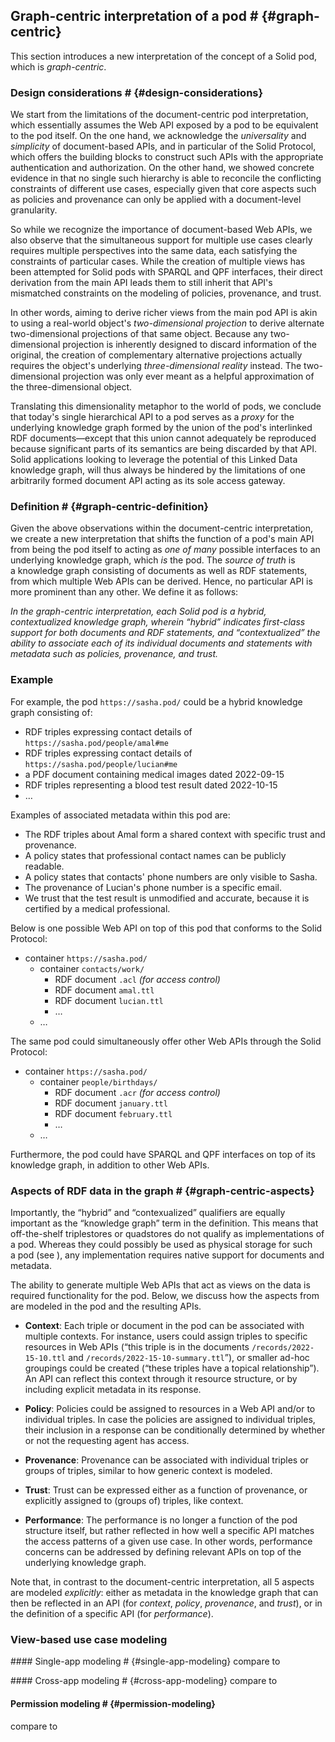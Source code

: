 ## Graph-centric interpretation of a pod # {#graph-centric}
This section introduces a new interpretation of the concept of a Solid pod,
which is _graph-centric_.

### Design considerations # {#design-considerations}
We start from the limitations of the document-centric pod interpretation,
which essentially assumes the Web API exposed by a pod
to be equivalent to the pod itself.
On the one hand,
we acknowledge the _universality_ and _simplicity_
of document-based APIs,
and in particular of the Solid Protocol,
which offers the building blocks to construct such APIs
with the appropriate authentication and authorization.
On the other hand,
we showed concrete evidence in [](#document-centric-consequences)
that no single such hierarchy is able to
reconcile the conflicting constraints of different use cases,
especially given that core aspects such as policies and provenance
can only be applied with a document-level granularity.

So while we recognize the importance of document-based Web APIs,
we also observe that the simultaneous support for multiple use cases
clearly requires multiple perspectives into the same data,
each satisfying the constraints of particular cases.
While the creation of multiple views has been attempted for Solid pods
with SPARQL and QPF interfaces,
their direct derivation from the main API
leads them to still inherit that API's mismatched constraints
on the modeling of policies, provenance, and trust.

In other words,
aiming to derive richer views from the main pod API
is akin to using a real-world object's _two-dimensional projection_
to derive alternate two-dimensional projections of that same object.
Because any two-dimensional projection
is inherently designed to discard information of the original,
the creation of complementary alternative projections
actually requires the object's underlying _three-dimensional reality_ instead.
The two-dimensional projection was only ever meant
as a helpful approximation of the three-dimensional object.

Translating this dimensionality metaphor to the world of pods,
we conclude that today's single hierarchical API to a pod
serves as a _proxy_ for the underlying knowledge graph
formed by the union of the pod's interlinked RDF documents—except that
this union cannot adequately be reproduced
because significant parts of its semantics are being discarded by that API.
Solid applications looking to leverage
the potential of this Linked Data knowledge graph,
will thus always be hindered by
the limitations of one arbitrarily formed document API
acting as its sole access gateway.

### Definition # {#graph-centric-definition}
Given the above observations within the document-centric interpretation,
we create a new interpretation
that shifts the function of a pod's main API
from being the pod itself
to acting as _one of many_ possible interfaces
to an underlying knowledge graph,
which _is_ the pod.
The _source of truth_ is a knowledge graph
consisting of documents as well as RDF statements,
from which multiple Web APIs can be derived.
Hence, no particular API is more prominent than any other.
We define it as follows:

_In the graph-centric interpretation,
each <dfn id="dfn-graph-centric">Solid pod</dfn>
is a hybrid, contextualized knowledge graph,
wherein “hybrid”
indicates first-class support for both documents and RDF statements,
and “contextualized”
the ability to associate each of its individual documents and statements
with metadata such as policies, provenance, and trust._

### Example
For example,
the pod `https://sasha.pod/` could be a hybrid knowledge graph
consisting of:

- RDF triples expressing contact details of `https://sasha.pod/people/amal#me`
- RDF triples expressing contact details of `https://sasha.pod/people/lucian#me`
- a PDF document containing medical images dated 2022-09-15
- RDF triples representing a blood test result dated 2022-10-15
- …

Examples of associated metadata within this pod are:

- The RDF triples about Amal form a shared context with specific trust and provenance.
- A policy states that professional contact names can be publicly readable.
- A policy states that contacts' phone numbers are only visible to Sasha.
- The provenance of Lucian's phone number is a specific email.
- We trust that the test result is unmodified and accurate,
  because it is certified by a medical professional.

Below is one possible Web API on top of this pod
that conforms to the Solid Protocol:

- container `https://sasha.pod/`
  - container `contacts/work/`
    - RDF document `.acl` _(for access control)_
    - RDF document `amal.ttl`
    - RDF document `lucian.ttl`
    - …
  - …

The same pod could simultaneously offer other Web APIs through the Solid Protocol:

- container `https://sasha.pod/`
  - container `people/birthdays/`
    - RDF document `.acr` _(for access control)_
    - RDF document `january.ttl`
    - RDF document `february.ttl`
    - …
  - …

Furthermore, the pod could have SPARQL and QPF interfaces on top of its knowledge graph,
in addition to other Web APIs.

### Aspects of RDF data in the graph # {#graph-centric-aspects}
Importantly,
the “hybrid” and “contexualized” qualifiers
are equally important as the “knowledge graph” term in the definition.
This means that off-the-shelf triplestores or quadstores
do not qualify as implementations of a pod.
Whereas they could possibly be used as physical storage for such a pod
(see [](#comparison-storage)),
any implementation requires native support for documents and metadata.

The ability to generate multiple Web APIs
that act as views on the data
is required functionality for the pod.
Below,
we discuss how the aspects from [](#document-centric-aspects)
are modeled in the pod and the resulting APIs.

- **Context**:
  Each triple or document in the pod
  can be associated with multiple contexts.
  For instance,
  users could assign triples to specific resources in Web APIs
  (“this triple is in the documents `/records/2022-15-10.ttl`
   and `/records/2022-15-10-summary.ttl`”),
  or smaller ad-hoc groupings could be created
  (“these triples have a topical relationship”).
  An API can reflect this context
  through it resource structure,
  or by including explicit metadata in its response.

- **Policy**:
  Policies could be assigned to resources in a Web API
  and/or to individual triples.
  In case the policies are assigned to individual triples,
  their inclusion in a response can be conditionally determined
  by whether or not the requesting agent has access.

- **Provenance**:
  Provenance can be associated with individual triples or groups of triples,
  similar to how generic context is modeled.

- **Trust**:
  Trust can be expressed either as a function of provenance,
  or explicitly assigned to (groups of) triples, like context.

- **Performance**:
  The performance is no longer a function of the pod structure itself,
  but rather reflected in how well a specific API
  matches the access patterns of a given use case.
  In other words,
  performance concerns can be addressed
  by defining relevant APIs on top of the underlying knowledge graph.

Note that, in contrast to the document-centric interpretation,
all 5 aspects are modeled _explicitly_:
either as metadata in the knowledge graph
that can then be reflected in an API
(for _context_, _policy_, _provenance_, and _trust_),
or in the definition of a specific API
(for _performance_).

### View-based use case modeling

#### Single-app modeling # {#single-app-modeling}
<span class="todo">compare to [](#single-app-mismatches)</span>

#### Cross-app modeling # {#cross-app-modeling}
<span class="todo">compare to [](#cross-app-mismatches)</span>

#### Permission modeling # {#permission-modeling}
<span class="todo">compare to [](#permission-mismatches)</span>
